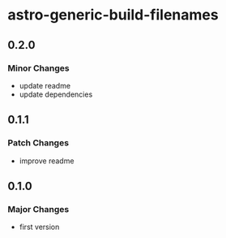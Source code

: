 # astro-generic-build-filenames

## 0.2.0

### Minor Changes

- update readme
- update dependencies

## 0.1.1

### Patch Changes

- improve readme

## 0.1.0

### Major Changes

- first version
